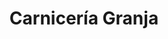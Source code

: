 ---
title: "Carnicería Granja"
url: /ciudad-autonoma-de-buenos-aires/carniceria-granja/
shop: carnicero
---